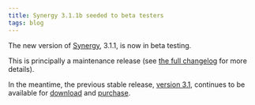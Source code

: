 ```yaml
---
title: Synergy 3.1.1b seeded to beta testers
tags: blog
---
```


The new version of [Synergy](http://wincent.dev/a/products/synergy-classic/), 3.1.1, is now in beta testing.

This is principally a maintenance release (see [the full changelog](http://wincent.dev/a/products/synergy-classic/history/#3.1.1b) for more details).

In the meantime, the previous stable release, [version 3.1](http://wincent.dev/a/products/synergy-classic/history/#3.1), continues to be available for [download](http://wincent.dev/a/products/synergy-classic/download/) and [purchase](https://wincent.dev/a/products/synergy-classic/purchase/).
